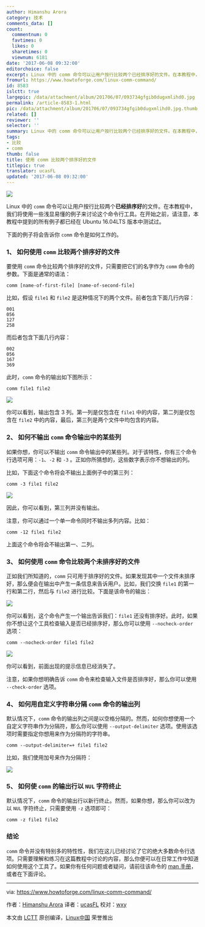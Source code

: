 ```yaml
---
author: Himanshu Arora
category: 技术
comments_data: []
count:
  commentnum: 0
  favtimes: 0
  likes: 0
  sharetimes: 0
  viewnum: 6181
date: '2017-06-08 09:32:00'
editorchoice: false
excerpt: Linux 中的 comm 命令可以让用户按行比较两个已经排序好的文件。在本教程中，我们将使用一些浅显易懂的例子来讨论这个命令行工具。
fromurl: https://www.howtoforge.com/linux-comm-command/
id: 8583
islctt: true
largepic: /data/attachment/album/201706/07/093734gfgib0dugxmlihd0.jpg
permalink: /article-8583-1.html
pic: /data/attachment/album/201706/07/093734gfgib0dugxmlihd0.jpg.thumb.jpg
related: []
reviewer: ''
selector: ''
summary: Linux 中的 comm 命令可以让用户按行比较两个已经排序好的文件。在本教程中，我们将使用一些浅显易懂的例子来讨论这个命令行工具。
tags:
- 比较
- comm
thumb: false
title: 使用 comm 比较两个排序好的文件
titlepic: true
translator: ucasFL
updated: '2017-06-08 09:32:00'
---
```


![](/data/attachment/album/201706/07/093734gfgib0dugxmlihd0.jpg)


Linux 中的 `comm` 命令可以让用户按行比较两个**已经排序好**的文件。在本教程中，我们将使用一些浅显易懂的例子来讨论这个命令行工具。在开始之前，请注意，本教程中提到的所有例子都已经在 Ubuntu 16.04LTS 版本中测试过。


下面的例子将会告诉你 `comm` 命令是如何工作的。


### 1、 如何使用 `comm` 比较两个排序好的文件


要使用 `comm` 命令比较两个排序好的文件，只需要把它们的名字作为 `comm` 命令的参数。下面是通常的语法：



```
comm [name-of-first-file] [name-of-second-file]

```

比如，假设 `file1` 和 `file2` 是这种情况下的两个文件。前者包含下面几行内容：



```
001
056
127
258

```

而后者包含下面几行内容：



```
002
056
167
369

```

此时，`comm` 命令的输出如下图所示：



```
comm file1 file2

```

![](/data/attachment/album/201706/07/093741vqxvetv322xvr3vx.png)


你可以看到，输出包含 3 列。第一列是仅包含在 `file1` 中的内容，第二列是仅包含在 `file2` 中的内容，最后，第三列是两个文件中均包含的内容。


### 2、 如何不输出 `comm` 命令输出中的某些列


如果你想，你可以不输出 `comm` 命令输出中的某些列。对于该特性，你有三个命令行选项可用：`-1`、`-2` 和 `-3` 。正如你所猜想的，这些数字表示你不想输出的列。


比如，下面这个命令将会不输出上面例子中的第三列：



```
comm -3 file1 file2

```

![](/data/attachment/album/201706/07/093741nfa3n47qf4s8s4vt.png)


因此，你可以看到，第三列并没有输出。


注意，你可以通过一个单一命令同时不输出多列内容。比如：



```
comm -12 file1 file2

```

上面这个命令将会不输出第一、二列。


### 3、 如何使用 `comm` 命令比较两个未排序好的文件


正如我们所知道的，`comm` 只可用于排序好的文件。如果发现其中一个文件未排序好，那么便会在输出中产生一条信息来告诉用户。比如，我们交换 `file1` 的第一行和第二行，然后与 `file2` 进行比较。下面是该命令的输出：


![](/data/attachment/album/201706/07/093741illmd1xltay1k2hc.png)


你可以看到，这个命令产生一个输出告诉我们：`file1` 还没有排序好。此时，如果你不想让这个工具检查输入是否已经排序好，那么你可以使用 `--nocheck-order` 选项：



```
comm --nocheck-order file1 file2

```

![](/data/attachment/album/201706/07/093741vx5xjew8j1nc511j.png)


你可以看到，前面出现的提示信息已经消失了。


注意，如果你想明确告诉 `comm` 命令来检查输入文件是否排序好，那么你可以使用 `--check-order` 选项。


### 4、 如何用自定义字符串分隔 `comm` 命令的输出列


默认情况下，`comm` 命令的输出列之间是以空格分隔的。然而，如何你想使用一个自定义字符串作为分隔符，那么你可以使用 `--output-delimiter` 选项。使用该选项时需要指定你想用来作为分隔符的字符串。



```
comm --output-delimiter=+ file1 file2

```

比如，我们使用加号来作为分隔符：


![](/data/attachment/album/201706/07/093742yqq2pw3e3m3iimqi.png)


### 5、 如何使 `comm` 的输出行以 `NUL` 字符终止


默认情况下，`comm` 命令的输出行以新行终止。然而，如果你想，那么你可以改为以 `NUL` 字符终止，只需要使用 `-z` 选项即可：



```
comm -z file1 file2

```

### 结论


`comm` 命令并没有特别多的特性性，我们在这儿已经讨论了它的绝大多数命令行选项。只需要理解和练习在这篇教程中讨论的内容，那么你便可以在日常工作中知道如何使用这个工具了。如果你有任何问题或者疑问，请前往该命令的 [man 手册](https://linux.cn/man/1/comm)，或者在下面评论。




---


via: <https://www.howtoforge.com/linux-comm-command/>


作者：[Himanshu Arora](https://www.howtoforge.com/linux-comm-command/) 译者：[ucasFL](https://github.com/ucasFL) 校对：[wxy](https://github.com/wxy)


本文由 [LCTT](https://github.com/LCTT/TranslateProject) 原创编译，[Linux中国](https://linux.cn/) 荣誉推出